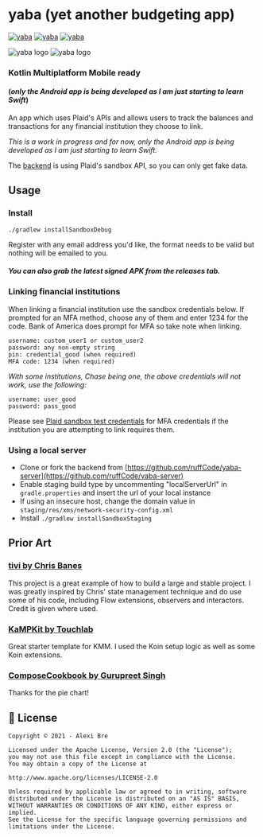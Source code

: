 # yaba (yet another budgeting app)
[![yaba](https://img.shields.io/badge/MAD-Score-green)](https://madscorecard.withgoogle.com/scorecards/4171954699/)
[![yaba](https://img.shields.io/badge/KMM-Project-blue)](https://kotlinlang.org/lp/mobile)
[![yaba](https://img.shields.io/badge/Jetpack-Compose-blue)](https://developer.android.com/jetpack/compose)

![yaba logo](./assets/dark.gif) ![yaba logo](./assets/light.gif)
### Kotlin Multiplatform Mobile ready 
#### (*only the Android app is being developed as I am just starting to learn Swift*)

An app which uses Plaid's APIs and allows users to track the balances and transactions for any financial institution they choose to link.

*This is a work in progress and for now, only the Android app is being developed as I am just starting to learn Swift.*

The [backend](https://github.com/ruffCode/yaba-server) is using Plaid's sandbox API, so you can only
get fake data.

## Usage

### Install

````shell script
./gradlew installSandboxDebug
````

Register with any email address you'd like, the format needs to be valid but nothing will be emailed
to you.

#### *You can also grab the latest signed APK from the releases tab.*

### Linking financial institutions

When linking a financial institution use the sandbox credentials below. If prompted for an MFA
method, choose any of them and enter 1234 for the code. Bank of America does prompt for MFA so take
note when linking.

```
username: custom_user1 or custom_user2
password: any non-empty string
pin: credential_good (when required)
MFA code: 1234 (when required)
```

*With some institutions, Chase being one, the above credentials will not work, use the following:*

```
username: user_good
password: pass_good
```

Please see [Plaid sandbox test credentials](https://plaid.com/docs/sandbox/test-credentials/) for
MFA credentials if the institution you are attempting to link requires them.

### Using a local server

* Clone or fork the backend
  from [https://github.com/ruffCode/yaba-server](https://github.com/ruffCode/yaba-server)
* Enable staging build type by uncommenting "localServerUrl" in `gradle.properties` and insert the
  url of your local instance
* If using an insecure host, change the domain value
  in `staging/res/xms/network-security-config.xml`
* Install ```./gradlew installSandboxStaging ```

## Prior Art

### [tivi by Chris Banes](https://github.com/chrisbanes/tivi)

This project is a great example of how to build a large and stable project. I was greatly inspired
by Chris' state management technique and do use some of his code, including Flow extensions,
observers and interactors. Credit is given where used.

### [KaMPKit by Touchlab](https://github.com/touchlab/KaMPKit)

Great starter template for KMM. I used the Koin setup logic as well as some Koin extensions.

### [ComposeCookbook by Gurupreet Singh](https://github.com/Gurupreet/ComposeCookBook)

Thanks for the pie chart!

## 📝 License

```
Copyright © 2021 - Alexi Bre

Licensed under the Apache License, Version 2.0 (the "License");
you may not use this file except in compliance with the License.
You may obtain a copy of the License at

http://www.apache.org/licenses/LICENSE-2.0

Unless required by applicable law or agreed to in writing, software
distributed under the License is distributed on an "AS IS" BASIS,
WITHOUT WARRANTIES OR CONDITIONS OF ANY KIND, either express or implied.
See the License for the specific language governing permissions and
limitations under the License.
```
